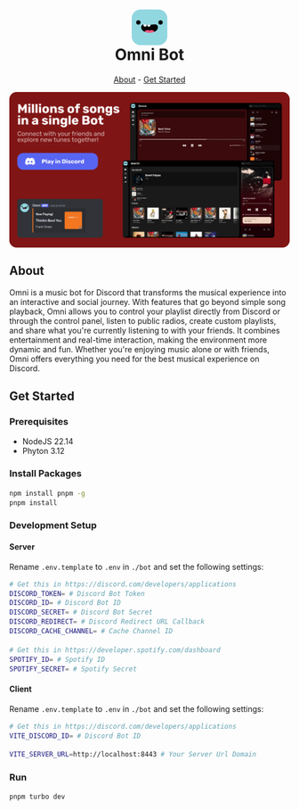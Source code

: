<h1 align="center">
<img src="assets/omni.png" alt="" align="center">
<br>Omni Bot<br>
</h1>
<p align="center"><a href="#about">About</a> - <a href="#get-started">Get Started</a></p>

<img src="assets/banner.png" alt="" align="center" width="auto" height="auto">

## About

Omni is a music bot for Discord that transforms the musical experience into an interactive and social journey. With features that go beyond simple song playback, Omni allows you to control your playlist directly from Discord or through the control panel, listen to public radios, create custom playlists, and share what you're currently listening to with your friends. It combines entertainment and real-time interaction, making the environment more dynamic and fun. Whether you're enjoying music alone or with friends, Omni offers everything you need for the best musical experience on Discord.

## Get Started

### Prerequisites
- NodeJS 22.14
- Phyton 3.12


### Install Packages

```sh
npm install pnpm -g
pnpm install
```

### Development Setup

#### Server

Rename `.env.template` to `.env` in `./bot` and set the following settings:

```sh
# Get this in https://discord.com/developers/applications
DISCORD_TOKEN= # Discord Bot Token
DISCORD_ID= # Discord Bot ID
DISCORD_SECRET= # Discord Bot Secret
DISCORD_REDIRECT= # Discord Redirect URL Callback
DISCORD_CACHE_CHANNEL= # Cache Channel ID

# Get this in https://developer.spotify.com/dashboard
SPOTIFY_ID= # Spotify ID
SPOTIFY_SECRET= # Spotify Secret
```

#### Client

Rename `.env.template` to `.env` in `./bot` and set the following settings:

```sh
# Get this in https://discord.com/developers/applications
VITE_DISCORD_ID= # Discord Bot ID

VITE_SERVER_URL=http://localhost:8443 # Your Server Url Domain
```

### Run

```
pnpm turbo dev
```
